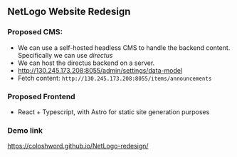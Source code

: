 ## NetLogo Website Redesign

### Proposed CMS:
- We can use a self-hosted headless CMS to handle the backend content. Specifically we can use *directus*
- We can host the directus backend on a server. 
- http://130.245.173.208:8055/admin/settings/data-model
- Fetch content: `http://130.245.173.208:8055/items/announcements`

### Proposed Frontend
- React + Typescript, with Astro for static site generation purposes

### Demo link
https://coloshword.github.io/NetLogo-redesign/
